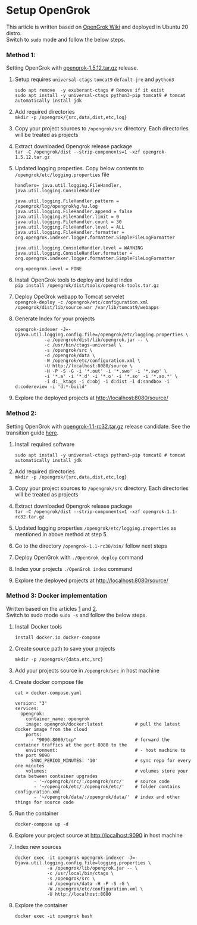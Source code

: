 # Setup OpenGrok

This article is written based on [OpenGrok Wiki](https://github.com/oracle/opengrok/wiki/How-to-setup-OpenGrok) and deployed in Ubuntu 20 distro.<br>
Switch to `sudo` mode and follow the below steps.

### Method 1:
Setting OpenGrok with [opengrok-1.5.12.tar.gz](https://github.com/oracle/opengrok/releases/download/1.5.12/opengrok-1.5.12.tar.gz) release.

1. Setup requires `universal-ctags` `tomcat9` `default-jre` and `python3`
	```
	sudo apt remove  -y exuberant-ctags # Remove if it exist
	sudo apt install -y universal-ctags python3-pip tomcat9 # tomcat automatically install jdk
	```
2. Add required directories<br>
	`mkdir -p /opengrok/{src,data,dist,etc,log}`

3. Copy your project sources to `/opengrok/src` directory. Each directories will be treated as projects

4. Extract downloaded Opengrok release package<br>
	`tar -C /opengrok/dist --strip-components=1 -xzf opengrok-1.5.12.tar.gz`

5. Updated logging properties. Copy below contents to `/opengrok/etc/logging.properties` file
	```
	handlers= java.util.logging.FileHandler, java.util.logging.ConsoleHandler

	java.util.logging.FileHandler.pattern = /opengrok/log/opengrok%g.%u.log
	java.util.logging.FileHandler.append = false
	java.util.logging.FileHandler.limit = 0
	java.util.logging.FileHandler.count = 30
	java.util.logging.FileHandler.level = ALL
	java.util.logging.FileHandler.formatter = org.opengrok.indexer.logger.formatter.SimpleFileLogFormatter

	java.util.logging.ConsoleHandler.level = WARNING
	java.util.logging.ConsoleHandler.formatter = org.opengrok.indexer.logger.formatter.SimpleFileLogFormatter

	org.opengrok.level = FINE
	```
6. Install OpenGrok tools to deploy and build index<br>
  `pip install /opengrok/dist/tools/opengrok-tools.tar.gz `

7. Deploy OpeGrok webapp to Tomcat servelet<br>
  `opengrok-deploy -c /opengrok/etc/configuration.xml /opengrok/dist/lib/source.war /var/lib/tomcat9/webapps`

8. Generate Index for your projects
	```
	opengrok-indexer -J=-Djava.util.logging.config.file=/opengrok/etc/logging.properties \
	           -a /opengrok/dist/lib/opengrok.jar -- \
	           -c /usr/bin/ctags-universal \
	           -s /opengrok/src \
	           -d /opengrok/data \
	           -W /opengrok/etc/configuration.xml \
	           -U http://localhost:8080/source \
	           -H -P -S -G -i '*.out' -i '*.swo' -i '*.swp' \
	           -i '*.a' -i '*.d' -i '*.o' -i '*.so' -i '*.so.*' \
	           -i d:__ktags -i d:obj -i d:dist -i d:sandbox -i d:codereview -i 'd:*-build'
	```
9. Explore the deployed projects at <http://localhost:8080/source/>

### Method 2:
Setting OpenGrok with [opengrok-1.1-rc32.tar.gz](https://github.com/oracle/opengrok/releases/download/1.1-rc32/opengrok-1.1-rc32.tar.gz) release candidate. See the transition guide [here](https://github.com/oracle/opengrok/wiki/Python-scripts-transition-guide).

1. Install required software
	```
	sudo apt install -y universal-ctags python3-pip tomcat8 # tomcat automatically install jdk
	```
2. Add required directories<br>
	`mkdir -p /opengrok/{src,data,dist,etc,log}`

3. Copy your project sources to `/opengrok/src` directory. Each directories will be treated as projects

4. Extract downloaded Opengrok release package<br>
	`tar -C /opengrok/dist --strip-components=1 -xzf opengrok-1.1-rc32.tar.gz`

5. Updated logging properties `/opengrok/etc/logging.properties` as mentioned in above method at step 5.

6. Go to the directory `/opengrok-1.1-rc30/bin/` follow next steps

7. Deploy OpenGrok with `./OpenGrok deploy` command

8. Index your projects `./OpenGrok index` command

9. Explore the deployed projects at <http://localhost:8080/source/>

### Method 3: Docker implementation
Written based on the articles [1](https://github.com/oracle/opengrok/tree/master/docker) and [2](https://github.com/OpenGrok/docker/blob/master/README.md).<br>
Switch to sudo mode `sudo -s` and follow the below steps.

1. Install Docker tools

	`install docker.io docker-compose`

2. Create source path to save your projects

	`mkdir -p /opengrok/{data,etc,src}`

3. Add your projects source in `/opengrok/src` in host machine

4. Create docker compose file

	`cat > docker-compose.yaml`
	```
	version: "3"
	services:
	  opengrok:
	    container_name: opengrok
	    image: opengrok/docker:latest            # pull the latest docker image from the cloud
	    ports:
	      - "9090:8080/tcp"                      # forward the container traffics at the port 8080 to the
	    environment:                             # - host machine to the port 9090
	      SYNC_PERIOD_MINUTES: '10'              # sync repo for every one minutes
	    volumes:                                 # volumes store your data between container upgrades
	       - '~/opengrok/src/:/opengrok/src/'    # source code
	       - '~/opengrok/etc/:/opengrok/etc/'    # folder contains configuration.xml
	       - '~/opengrok/data/:/opengrok/data/'  # index and other things for source code
	```
5. Run the container

	`docker-compose up -d`

6. Explore your project source at <http://localhost:9090> in host machine

7. Index new sources
	```
	docker exec -it opengrok opengrok-indexer -J=-Djava.util.logging.config.file=logging.properties \
	            -a /opengrok/lib/opengrok.jar -- \
	            -c /usr/local/bin/ctags \
	            -s /opengrok/src \
	            -d /opengrok/data -H -P -S -G \
	            -W /opengrok/etc/configuration.xml \
	            -U http://localhost:8080
	```

8. Explore the container

	`docker exec -it opengrok bash`
